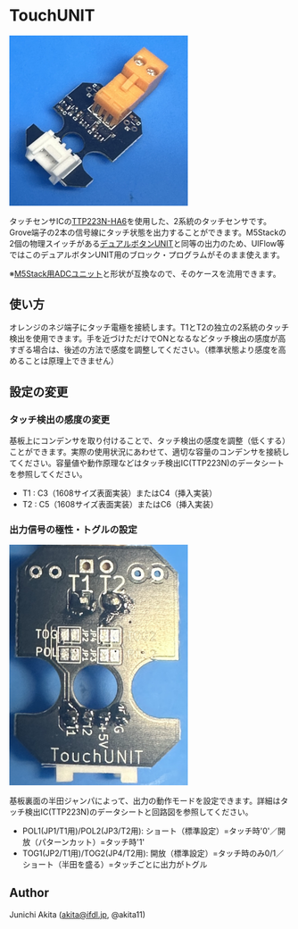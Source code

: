 # TouchUNIT

<img src="https://github.com/akita11/TouchUNIT/blob/main/TouchUNIT.jpg" width="320px">

タッチセンサICの[TTP223N-HA6](https://www.lcsc.com/product-detail/Touch-Sensors_Tontek-Design-Tech-TTP223N-HA6_C93723.html)を使用した、2系統のタッチセンサです。Grove端子の2本の信号線にタッチ状態を出力することができます。M5Stackの2個の物理スイッチがある[デュアルボタンUNIT](https://www.switch-science.com/products/4048)と同等の出力のため、UIFlow等ではこのデュアルボタンUNIT用のブロック・プログラムがそのまま使えます。

※[M5Stack用ADCユニット](https://www.switch-science.com/products/9491)と形状が互換なので、そのケースを流用できます。

## 使い方

オレンジのネジ端子にタッチ電極を接続します。T1とT2の独立の2系統のタッチ検出を使用できます。手を近づけただけでONとなるなどタッチ検出の感度が高すぎる場合は、後述の方法で感度を調整してください。（標準状態より感度を高めることは原理上できません）


## 設定の変更

### タッチ検出の感度の変更

基板上にコンデンサを取り付けることで、タッチ検出の感度を調整（低くする）ことができます。実際の使用状況にあわせて、適切な容量のコンデンサを接続してください。容量値や動作原理などはタッチ検出IC(TTP223N)のデータシートを参照してください。

- T1 : C3（1608サイズ表面実装）またはC4（挿入実装）
- T2 : C5（1608サイズ表面実装）またはC6（挿入実装）


### 出力信号の極性・トグルの設定

<img src="https://github.com/akita11/TouchUNIT/blob/main/TouchUNIT_back.jpg" width="320px">

基板裏面の半田ジャンパによって、出力の動作モードを設定できます。詳細はタッチ検出IC(TTP223N)のデータシートと回路図を参照してください。

- POL1(JP1/T1用)/POL2(JP3/T2用): ショート（標準設定）=タッチ時'0'／開放（パターンカット）=タッチ時'1'
- TOG1(JP2/T1用)/TOG2(JP4/T2用): 開放（標準設定）=タッチ時のみ0/1／ショート（半田を盛る）=タッチごとに出力がトグル

## Author

Junichi Akita (akita@ifdl.jp, @akita11)





